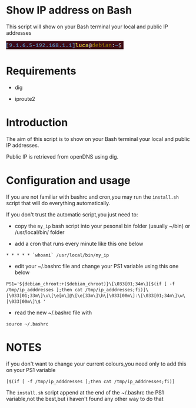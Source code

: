 # Show IP address on Bash

This script will show on your Bash terminal your local and public IP addresses

![bash](https://github.com/lradaelli85/ShowMyIP/blob/master/image/bash.png)

# Requirements

- dig

- iproute2

# Introduction

The aim of this script is to  show on your Bash terminal your local and public IP addresses.

Public IP is retrieved from openDNS using dig.

# Configuration and usage

If you are not familiar with bashrc and cron,you may run the `install.sh` script that will do everything automatically.

If you don't trust the automatic script,you just need to:

- copy the `my_ip` bash script into your pesonal bin folder (usually ~/bin) or /usr/local/bin/ folder

- add a cron that runs every minute like this one below

```
* * * * * `whoami` /usr/local/bin/my_ip
```

- edit your  ~/.bashrc file and change your PS1 variable using this one below

```
PS1='${debian_chroot:+($debian_chroot)}\[\033[01;34m\][$(if [ -f /tmp/ip_adddresses ];then cat /tmp/ip_adddresses;fi)]\[\033[01;33m\]\u\[\e[m\]@\[\e[33m\]\h\[\033[00m\]:\[\033[01;34m\]\w\[\033[00m\]\$ '
```

- read the new ~/.bashrc file with

```
source ~/.bashrc
```

# NOTES

if you don't want to change your current colours,you need only to add this on your PS1 variable

```
[$(if [ -f /tmp/ip_adddresses ];then cat /tmp/ip_adddresses;fi)]
```

The `install.sh` script append at the end of the  ~/.bashrc the PS1 variable,not the best,but i haven't found any other way to do that
